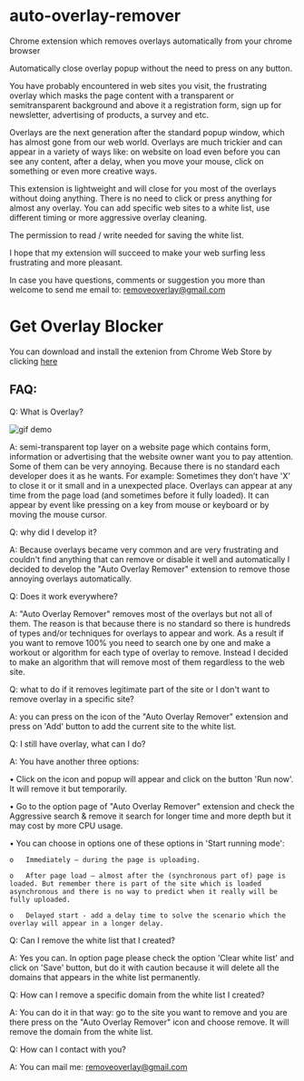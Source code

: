 # auto-overlay-remover
Chrome extension which removes overlays automatically from your chrome browser


Automatically close overlay popup without the need to press on any button.

You have probably encountered in web sites you visit, the frustrating overlay which masks the page content with a transparent or semitransparent background and above it a registration form, sign up for newsletter, advertising of products, a survey and etc. 

Overlays are the next generation after the standard popup window, which has almost gone from our web world. Overlays are much trickier and can appear in a variety of ways like: on website on load even before you can see any content, after a delay, when you move your mouse, click on something or even more creative ways.

This extension is lightweight and will close for you most of the overlays without doing anything. There is no need to click or press anything for almost any overlay. You can add specific web sites to a white list, use different timing or more aggressive overlay cleaning.

The permission to read / write needed for saving the white list.

I hope that my extension will succeed to make your web surfing less frustrating and more pleasant.

In case you have questions, comments or suggestion you more than welcome to send me email to: removeoverlay@gmail.com

# Get Overlay Blocker
You can download and install the extenion from Chrome Web Store by clicking [here](https://chrome.google.com/webstore/detail/auto-overlay-remover/kefcbonbdcahbihclibfdeeddceiabjm?hl=en)


## FAQ:

Q: What is Overlay?

![gif demo](https://d36eyd5j1kt1m6.cloudfront.net/asset/1350x767/exit.gif)

A: semi-transparent top layer on a website page which contains form, information or advertising that the website owner want you to pay attention. Some of them can be very annoying. Because there is no standard each developer does it as he wants. For example: Sometimes they don’t have 'X' to close it or it small and in a unexpected place. Overlays can appear at any time from the page load (and sometimes before it fully loaded). It can appear by event like pressing on a key from mouse or keyboard or by moving the mouse cursor.


Q: why did I develop it?

A: Because overlays became very common and are very frustrating and couldn't find anything that can remove or disable it well and automatically I decided to develop the "Auto Overlay Remover" extension to remove those annoying overlays automatically.

Q: Does it work everywhere?

A: "Auto Overlay Remover" removes most of the overlays but not all of them. The reason is that because there is no standard so there is hundreds of types and/or techniques for overlays to appear and work. As a result if you want to remove 100% you need to search one by one and make a workout or algorithm for each type of overlay to remove. Instead I decided to make an algorithm that will remove most of them regardless to the web site.

Q: what to do if it removes legitimate part of the site or I don't want to remove overlay in a specific site?

A: you can press on the icon of the "Auto Overlay Remover" extension and press on 'Add' button to add the current site to the white list.

Q: I still have overlay, what can I do?

A: You have another three options:

  •	Click on the icon and popup will appear and click on the button 'Run now'. It will remove it but temporarily.

  •	Go to the option page of "Auto Overlay Remover" extension and check the Aggressive search & remove it search for longer time and more depth but it may cost by more CPU usage.

  •	You can choose in options one of these options in 'Start running mode': 
  
    o	Immediately – during the page is uploading.
    
    o	After page load – almost after the (synchronous part of) page is loaded. But remember there is part of the site which is loaded asynchronous and there is no way to predict when it really will be fully uploaded.
    
    o	Delayed start - add a delay time to solve the scenario which the overlay will appear in a longer delay.
    
Q: Can I remove the white list that I created?

A: Yes you can.  In option page please check the option 'Clear white list' and click on 'Save' button, but do it with caution because it will delete all the domains that appears in the white list permanently.

Q: How can I remove a specific domain from the white list I created?

A: You can do it in that way: go to the site you want to remove and you are there press on the "Auto Overlay Remover" icon and choose remove. It will remove the domain from the white list.

Q: How can I contact with you?

A: You can mail me: removeoverlay@gmail.com
